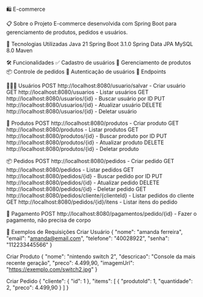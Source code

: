 🛍️ E-commerce

📋 Sobre o Projeto
E-commerce desenvolvida com Spring Boot para gerenciamento de produtos, pedidos e usuários.

🚀 Tecnologias Utilizadas
Java 21
Spring Boot 3.1.0
Spring Data JPA
MySQL 8.0
Maven

🛠️ Funcionalidades
✅ Cadastro de usuários
🛒 Gerenciamento de produtos
📦 Controle de pedidos
🔐 Autenticação de usuários
📝 Endpoints

👨‍👦‍👦 Usuários
POST http://localhost:8080/usuario/salvar - Criar usuário
GET http://localhost:8080/usuarios - Listar usuários
GET http://localhost:8080/usuarios/{id} - Buscar usuário por ID
PUT http://localhost:8080/usuarios/{id} - Atualizar usuário
DELETE http://localhost:8080/usuarios/{id} - Deletar usuário

🛒 Produtos
POST http://localhost:8080/produtos - Criar produto
GET http://localhost:8080/produtos - Listar produtos
GET http://localhost:8080/produtos/{id} - Buscar produto por ID
PUT http://localhost:8080/produtos/{id} - Atualizar produto
DELETE http://localhost:8080/produtos/{id} - Deletar produto

📦 Pedidos
POST http://localhost:8080/pedidos - Criar pedido
GET http://localhost:8080/pedidos - Listar pedidos
GET http://localhost:8080/pedidos/{id} - Buscar pedido por ID
PUT http://localhost:8080/pedidos/{id} - Atualizar pedido
DELETE http://localhost:8080/pedidos/{id} - Deletar pedido
GET http://localhost:8080/pedidos/cliente/{clienteId} - Listar pedidos do cliente
GET http://localhost:8080/pedidos/{id}/itens - Listar itens do pedido

💸 Pagamento
POST http://localhost:8080/pagamentos/pedido/{id} - Fazer o pagamento, não precisa de corpo
    
🎨 Exemplos de Requisições
Criar Usuário
{
    "nome": "amanda ferreira",
    "email": "amanda@email.com",
    "telefone": "40028922",
    "senha": "112233445566"
}

Criar Produto
{
    "nome": "nintendo switch 2",
    "descricao": "Console da mais recente geração",
    "preco": 4.499,90,
    "imagemUrl": "https://exemplo.com/switch2.jpg"
}

Criar Pedido
{
    "cliente": {
        "id": 1
    },
    "items": [
        {
            "produtoId": 1,
            "quantidade": 2,
            "preco": 4.499,90
        }
    ]
}
